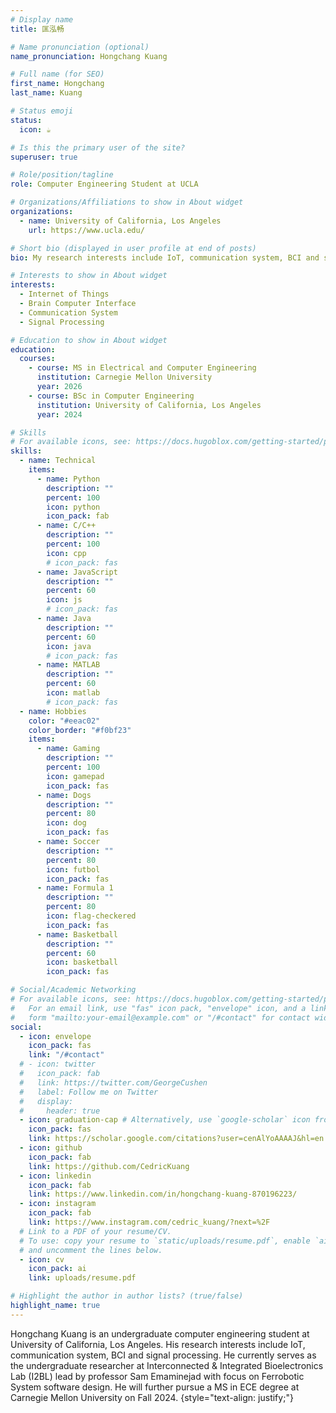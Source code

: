```yaml
---
# Display name
title: 匡泓畅

# Name pronunciation (optional)
name_pronunciation: Hongchang Kuang

# Full name (for SEO)
first_name: Hongchang
last_name: Kuang

# Status emoji
status:
  icon: ☕️

# Is this the primary user of the site?
superuser: true

# Role/position/tagline
role: Computer Engineering Student at UCLA

# Organizations/Affiliations to show in About widget
organizations:
  - name: University of California, Los Angeles
    url: https://www.ucla.edu/

# Short bio (displayed in user profile at end of posts)
bio: My research interests include IoT, communication system, BCI and signal processing.

# Interests to show in About widget
interests:
  - Internet of Things
  - Brain Computer Interface
  - Communication System
  - Signal Processing

# Education to show in About widget
education:
  courses:
    - course: MS in Electrical and Computer Engineering
      institution: Carnegie Mellon University
      year: 2026
    - course: BSc in Computer Engineering
      institution: University of California, Los Angeles
      year: 2024

# Skills
# For available icons, see: https://docs.hugoblox.com/getting-started/page-builder/#icons
skills:
  - name: Technical
    items:
      - name: Python
        description: ""
        percent: 100
        icon: python
        icon_pack: fab
      - name: C/C++
        description: ""
        percent: 100
        icon: cpp
        # icon_pack: fas
      - name: JavaScript
        description: ""
        percent: 60
        icon: js
        # icon_pack: fas
      - name: Java
        description: ""
        percent: 60
        icon: java
        # icon_pack: fas
      - name: MATLAB
        description: ""
        percent: 60
        icon: matlab
        # icon_pack: fas
  - name: Hobbies
    color: "#eeac02"
    color_border: "#f0bf23"
    items:
      - name: Gaming
        description: ""
        percent: 100
        icon: gamepad
        icon_pack: fas
      - name: Dogs
        description: ""
        percent: 80
        icon: dog
        icon_pack: fas
      - name: Soccer
        description: ""
        percent: 80
        icon: futbol
        icon_pack: fas
      - name: Formula 1
        description: ""
        percent: 80
        icon: flag-checkered
        icon_pack: fas
      - name: Basketball
        description: ""
        percent: 60
        icon: basketball
        icon_pack: fas

# Social/Academic Networking
# For available icons, see: https://docs.hugoblox.com/getting-started/page-builder/#icons
#   For an email link, use "fas" icon pack, "envelope" icon, and a link in the
#   form "mailto:your-email@example.com" or "/#contact" for contact widget.
social:
  - icon: envelope
    icon_pack: fas
    link: "/#contact"
  # - icon: twitter
  #   icon_pack: fab
  #   link: https://twitter.com/GeorgeCushen
  #   label: Follow me on Twitter
  #   display:
  #     header: true
  - icon: graduation-cap # Alternatively, use `google-scholar` icon from `ai` icon pack
    icon_pack: fas
    link: https://scholar.google.com/citations?user=cenAlYoAAAAJ&hl=en
  - icon: github
    icon_pack: fab
    link: https://github.com/CedricKuang
  - icon: linkedin
    icon_pack: fab
    link: https://www.linkedin.com/in/hongchang-kuang-870196223/
  - icon: instagram
    icon_pack: fab
    link: https://www.instagram.com/cedric_kuang/?next=%2F
  # Link to a PDF of your resume/CV.
  # To use: copy your resume to `static/uploads/resume.pdf`, enable `ai` icons in `params.yaml`,
  # and uncomment the lines below.
  - icon: cv
    icon_pack: ai
    link: uploads/resume.pdf

# Highlight the author in author lists? (true/false)
highlight_name: true
---
```


Hongchang Kuang is an undergraduate computer engineering student at University of California, Los Angeles. His research interests include IoT, communication system, BCI and signal processing. He currently serves as the undergraduate researcher at Interconnected & Integrated Bioelectronics Lab (I2BL) lead by professor Sam Emaminejad with focus on Ferrobotic System software design. He will further pursue a MS in ECE degree at Carnegie Mellon University on Fall 2024.
{style="text-align: justify;"}
